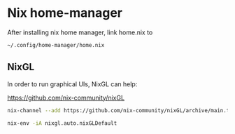 # Nix home-manager

After installing nix home manager, link home.nix to

```bash
~/.config/home-manager/home.nix
```
## NixGL

In order to run graphical UIs, NixGL can help:

<https://github.com/nix-community/nixGL>

``` bash
nix-channel --add https://github.com/nix-community/nixGL/archive/main.tar.gz nixgl && nix-channel --update

nix-env -iA nixgl.auto.nixGLDefault
```
